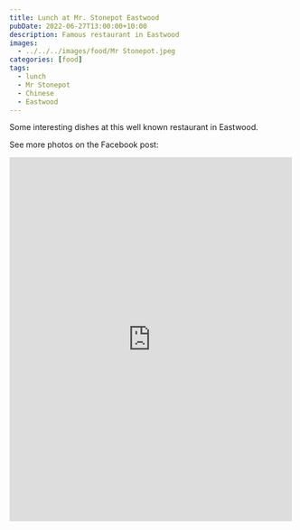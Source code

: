 ```yaml
---
title: Lunch at Mr. Stonepot Eastwood
pubDate: 2022-06-27T13:00:00+10:00
description: Famous restaurant in Eastwood
images:
  - ../../../images/food/Mr Stonepot.jpeg
categories: [food]
tags:
  - lunch
  - Mr Stonepot
  - Chinese
  - Eastwood
---
```


Some interesting dishes at this well known restaurant in Eastwood.

See more photos on the Facebook post:

<iframe src="https://www.facebook.com/plugins/post.php?href=https%3A%2F%2Fwww.facebook.com%2Fchris1.tham%2Fposts%2Fpfbid038KJCDWwsSmfHV6r7AFDYH4ZbKJmNhKt6xoJyNociTtWWzD7a7szF4Fnb6msPvUUvl&show_text=true&width=500" width="500" height="645" style="border:none;overflow:hidden" scrolling="no" frameborder="0" allowfullscreen="true" allow="autoplay; clipboard-write; encrypted-media; picture-in-picture; web-share"></iframe>
